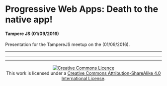 # Progressive Web Apps: Death to the native app!
#### Tampere JS (01/09/2016)

Presentation for the TampereJS meetup on the (01/09/2016).

* * *
* * *
* * *

<p align="center">
	<a rel="license" href="http://creativecommons.org/licenses/by-sa/4.0/">
		<img alt="Creative Commons Licence" style="border-width:0" src="https://i.creativecommons.org/l/by-sa/4.0/88x31.png" />
	</a>
	<br/>
	This work is licensed under a <a rel="license" href="http://creativecommons.org/licenses/by-sa/4.0/">Creative Commons Attribution-ShareAlike 4.0 International License</a>.
</p>